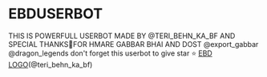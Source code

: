 # EBDUSERBOT
THIS IS POWERFULL USERBOT MADE BY @TERI_BEHN_KA_BF AND SPECIAL THANKS🌹FOR HMARE GABBAR BHAI AND DOST @export_gabbar @dragon_legends
don't forget this userbot to give star ⭐
[EBD LOGO](https://telegra.ph/file/ca75baab5bb2cd18993aa.jpg)(@teri_behn_ka_bf) 

